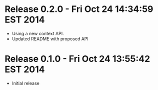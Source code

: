 # Release 0.2.0 - Fri Oct 24 14:34:59 EST 2014

- Using a new context API.
- Updated README with proposed API

# Release 0.1.0 - Fri Oct 24 13:55:42 EST 2014

- Initial release

